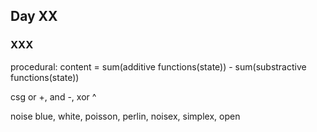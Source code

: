## Day XX

### XXX

procedural: content = sum(additive functions(state)) - sum(substractive functions(state))

csg
or +, and -, xor ^

noise
blue, white, poisson, perlin, noisex, simplex, open


